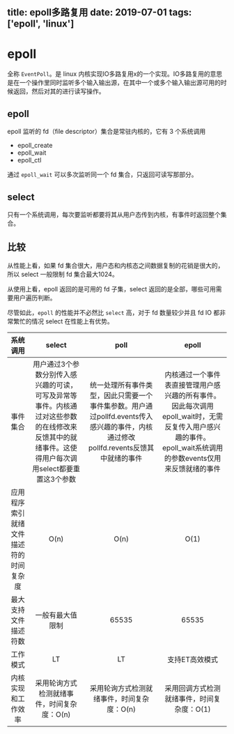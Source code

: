 title: epoll多路复用
date: 2019-07-01
tags: ['epoll', 'linux']
---


# epoll
全称 `EventPoll`。是 linux 内核实现IO多路复用x的一个实现。IO多路复用的意思是在一个操作里同时监听多个输入输出源，在其中一个或多个输入输出源可用的时候返回，然后对其的进行读写操作。

## epoll

epoll 监听的 fd（file descriptor）集合是常驻内核的，它有 3 个系统调用

* epoll_create
* epoll_wait
* epoll_ctl

通过 `epoll_wait` 可以多次监听同一个 fd 集合，只返回可读写那部分。

## select
 只有一个系统调用，每次要监听都要将其从用户态传到内核，有事件时返回整个集合。


## 比较

从性能上看，如果 fd 集合很大，用户态和内核态之间数据复制的花销是很大的，所以 select 一般限制 fd 集合最大1024。

从使用上看，epoll 返回的是可用的 fd 子集，select 返回的是全部，哪些可用需要用户遍历判断。

尽管如此，`epoll` 的性能并不必然比 `select` 高，对于 fd 数量较少并且 fd IO 都非常繁忙的情况 select 在性能上有优势。


|系统调用 |select| poll |epoll|
|:-----:|:----:|:----:|:-----:|
|事件集合|用户通过3个参数分别传入感兴趣的可读，可写及异常等事件。内核通过对这些参数的在线修改来反馈其中的就绪事件。这使得用户每次调用select都要重置这3个参数|统一处理所有事件类型，因此只需要一个事件集参数。用户通过pollfd.events传入感兴趣的事件，内核通过修改pollfd.revents反馈其中就绪的事件|内核通过一个事件表直接管理用户感兴趣的所有事件。因此每次调用epoll_wait时，无需反复传入用户感兴趣的事件。epoll_wait系统调用的参数events仅用来反馈就绪的事件 |
|应用程序索引就绪文件描述符的时间复杂度|O(n)|O(n)|O(1)|
|最大支持文件描述符数|一般有最大值限制|65535|65535|
|工作模式|LT|LT|支持ET高效模式|
|内核实现和工作效率|采用轮询方式检测就绪事件，时间复杂度：O(n)|采用轮询方式检测就绪事件，时间复杂度：O(n)|采用回调方式检测就绪事件，时间复杂度：O(1)|
